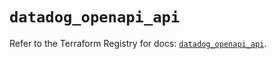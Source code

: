# `datadog_openapi_api`

Refer to the Terraform Registry for docs: [`datadog_openapi_api`](https://registry.terraform.io/providers/datadog/datadog/3.74.0/docs/resources/openapi_api).

